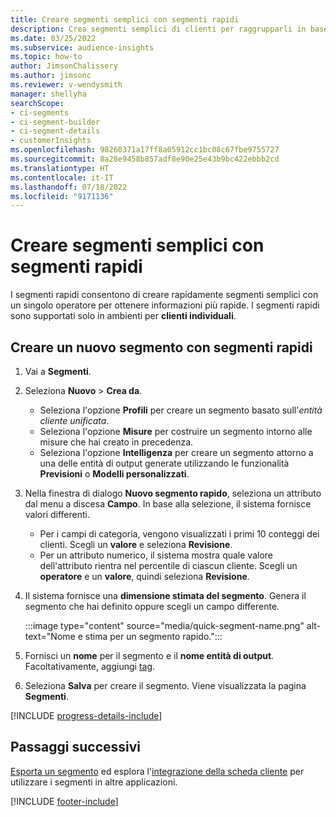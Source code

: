 ```yaml
---
title: Creare segmenti semplici con segmenti rapidi
description: Crea segmenti semplici di clienti per raggrupparli in base a vari attributi.
ms.date: 03/25/2022
ms.subservice: audience-insights
ms.topic: how-to
author: JimsonChalissery
ms.author: jimsonc
ms.reviewer: v-wendysmith
manager: shellyha
searchScope:
- ci-segments
- ci-segment-builder
- ci-segment-details
- customerInsights
ms.openlocfilehash: 98260371a17ff8a05912cc1bc08c67fbe9755727
ms.sourcegitcommit: 8a28e9458b857adf8e90e25e43b9bc422ebbb2cd
ms.translationtype: HT
ms.contentlocale: it-IT
ms.lasthandoff: 07/18/2022
ms.locfileid: "9171136"
---
```

# <a name="create-simple-segments-with-quick-segments"></a>Creare segmenti semplici con segmenti rapidi

I segmenti rapidi consentono di creare rapidamente segmenti semplici con un singolo operatore per ottenere informazioni più rapide. I segmenti rapidi sono supportati solo in ambienti per **clienti individuali**.

## <a name="create-a-new-segment-with-quick-segments"></a>Creare un nuovo segmento con segmenti rapidi

1. Vai a **Segmenti**.

1. Seleziona **Nuovo** > **Crea da**.
   - Seleziona l'opzione **Profili** per creare un segmento basato sull'*entità cliente unificata*.
   - Seleziona l'opzione **Misure** per costruire un segmento intorno alle misure che hai creato in precedenza.
   - Seleziona l'opzione **Intelligenza** per creare un segmento attorno a una delle entità di output generate utilizzando le funzionalità **Previsioni** o **Modelli personalizzati**.

1. Nella finestra di dialogo **Nuovo segmento rapido**, seleziona un attributo dal menu a discesa **Campo**. In base alla selezione, il sistema fornisce valori differenti.
   - Per i campi di categoria, vengono visualizzati i primi 10 conteggi dei clienti. Scegli un **valore** e seleziona **Revisione**.
   - Per un attributo numerico, il sistema mostra quale valore dell'attributo rientra nel percentile di ciascun cliente. Scegli un **operatore** e un **valore**, quindi seleziona **Revisione**.

1. Il sistema fornisce una **dimensione stimata del segmento**. Genera il segmento che hai definito oppure scegli un campo differente.

   :::image type="content" source="media/quick-segment-name.png" alt-text="Nome e stima per un segmento rapido.":::

1. Fornisci un **nome** per il segmento e il **nome entità di output**. Facoltativamente, aggiungi [tag](work-with-tags-columns.md#manage-tags).

1. Seleziona **Salva** per creare il segmento. Viene visualizzata la pagina **Segmenti**.

[!INCLUDE [progress-details-include](includes/progress-details-pane.md)]

## <a name="next-steps"></a>Passaggi successivi

[Esporta un segmento](export-destinations.md) ed esplora l'[integrazione della scheda cliente](customer-card-add-in.md) per utilizzare i segmenti in altre applicazioni.

[!INCLUDE [footer-include](includes/footer-banner.md)]
